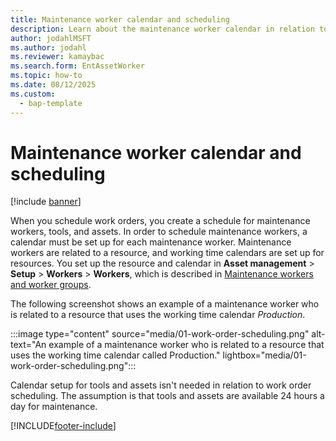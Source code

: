 ```yaml
---
title: Maintenance worker calendar and scheduling
description: Learn about the maintenance worker calendar in relation to scheduling in Asset Management, including an example of a maintenance worker relating to a resource.
author: jodahlMSFT
ms.author: jodahl
ms.reviewer: kamaybac
ms.search.form: EntAssetWorker 
ms.topic: how-to
ms.date: 08/12/2025
ms.custom:
  - bap-template
---
```


# Maintenance worker calendar and scheduling

[!include [banner](../../includes/banner.md)]

When you schedule work orders, you create a schedule for maintenance workers, tools, and assets. In order to schedule maintenance workers, a calendar must be set up for each maintenance worker. Maintenance workers are related to a resource, and working time calendars are set up for resources. You set up the resource and calendar in **Asset management** \> **Setup** \> **Workers** \> **Workers**, which is described in [Maintenance workers and worker groups](../setup-for-objects/workers-and-worker-groups.md).

The following screenshot shows an example of a maintenance worker who is related to a resource that uses the working time calendar *Production*.

:::image type="content" source="media/01-work-order-scheduling.png" alt-text="An example of a maintenance worker who is related to a resource that uses the working time calendar called Production." lightbox="media/01-work-order-scheduling.png":::

Calendar setup for tools and assets isn't needed in relation to work order scheduling. The assumption is that tools and assets are available 24 hours a day for maintenance.

[!INCLUDE[footer-include](../../../includes/footer-banner.md)]
